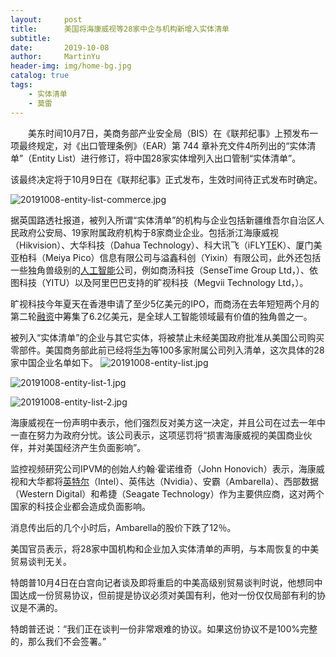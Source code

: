 ```yaml
---
layout:     post
title:      美国将海康威视等28家中企与机构新增入实体清单
subtitle:   
date:       2019-10-08
author:     MartinYu
header-img: img/home-bg.jpg
catalog: true
tags:
    - 实体清单
    - 莫雷
---
```


　　美东时间10月7日，美商务部产业安全局（BIS）在《联邦纪事》上预发布一项最终规定，对《出口管理条例》（EAR）第 744 章补充文件4所列出的“实体清单”（Entity List）进行修订，将中国28家实体增列入出口管制“实体清单”。

​	   该最终决定将于10月9日在《联邦纪事》正式发布，生效时间待正式发布时确定。

![20191008-entity-list-commerce.jpg](https://www.eet-china.com/d/file/news/2019-10-08/4764ac2b8610df514e4b288bfcb53cb9.jpg)

据英国路透社报道，被列入所谓“实体清单”的机构与企业包括新疆维吾尔自治区人民政府公安局、19家附属政府机构于8家商业企业。包括浙江海康威视（Hikvision）、大华科技（Dahua Technology）、科大讯飞（iFLY[TE](https://www.arrow.cn/arrow_product/product/search?category_id=&manufacturer_id=1006&is_in_stock=0&is_rohs=0&is_new=0&keyword=TE&product_id=&utm_source=aspencore&utm_medium=display&utm_content=cn_keywords&utm_campaign=cn_keywords)K）、厦门美亚柏科（Meiya Pico）信息有限公司与溢鑫科创（Yixin）有限公司，此外还包括一些独角兽级别的[人工智能](https://www.arrow.cn/secategories.html?utm_source=aspencore&utm_medium=display&utm_content=cn_keywords&utm_campaign=cn_keywords)公司，例如商汤科技（SenseTime Group Ltd，）、依图科技（YITU）以及阿里巴巴支持的旷视科技（Megvii Technology Ltd，）。

旷视科技今年夏天在香港申请了至少5亿美元的IPO，而商汤在去年短短两个月的第二轮[融资](https://www.eet-china.com/tag/vc)中筹集了6.2亿美元，是全球人工智能领域最有价值的独角兽之一。

被列入“实体清单”的企业与其它实体，将被禁止未经美国政府批准从美国公司购买零部件。美国商务部此前已经将[华为](https://www.eet-china.com/tag/huawei)等100多家附属公司列入清单，这次具体的28家中国企业名单如下。
![20191008-entity-list.jpg](https://www.eet-china.com/d/file/news/2019-10-08/391969801e888be0a9f1562c00120a3f.jpg)

![20191008-entity-list-1.jpg](https://www.eet-china.com/d/file/news/2019-10-08/e1055ebf871be084769927fe4208f4d5.jpg)

![20191008-entity-list-2.jpg](https://www.eet-china.com/d/file/news/2019-10-08/f1f3de1da5d88bb38518a197a5a7e75c.jpg)

海康威视在一份声明中表示，他们强烈反对美方这一决定，并且公司在过去一年中一直在努力为政府分忧。该公司表示，这项惩罚将“损害海康威视的美国商业伙伴，并对美国经济产生负面影响”。

监控视频研究公司IPVM的创始人约翰·霍诺维奇（John Honovich）表示，海康威视和大华都将[英特尔](https://www.eet-china.com/tag/intel)（Intel）、英伟达（Nvidia）、安霸（Ambarella）、西部数据（Western Digital）和希捷（Seagate Technology）作为主要供应商，这对两个国家的科技企业都会造成负面影响。

消息传出后的几个小时后，Ambarella的股价下跌了12％。

美国官员表示，将28家中国机构和企业加入实体清单的声明，与本周恢复的中美贸易谈判无关。

特朗普10月4日在白宫向记者谈及即将重启的中美高级别贸易谈判时说，他想同中国达成一份贸易协议，但前提是协议必须对美国有利，他对一份仅仅局部有利的协议是不满的。

特朗普还说：“我们正在谈判一份非常艰难的协议。如果这份协议不是100%完整的，那么我们不会签署。”